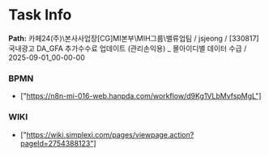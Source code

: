 # Task Info

**Path:** 카페24(주)\본사사업장\[CG]MI본부\MIH그룹\밸류업팀 / jsjeong / [330817] 국내광고 DA_GFA 추가수수료 업데이트 (관리손익용) _ 몰아이디별 데이터 수급 / 2025-09-01_00-00-00

### BPMN
- ["https://n8n-mi-016-web.hanpda.com/workflow/d9Kg1VLbMvfspMgL"]

### WIKI
- ["https://wiki.simplexi.com/pages/viewpage.action?pageId=2754388123"]

